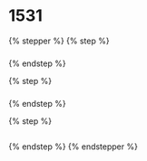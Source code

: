 # 1531

{% stepper %}
{% step %}
###


{% endstep %}

{% step %}
###
{% endstep %}

{% step %}






<img alt="" class="gitbook-drawing">










{% endstep %}
{% endstepper %}
